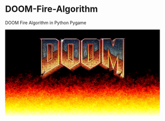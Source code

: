 # DOOM-Fire-Algorithm
DOOM Fire Algorithm in Python Pygame

![doom_fire_algorithm](screenshot/0.jpg "doom_fire_algorithm")
